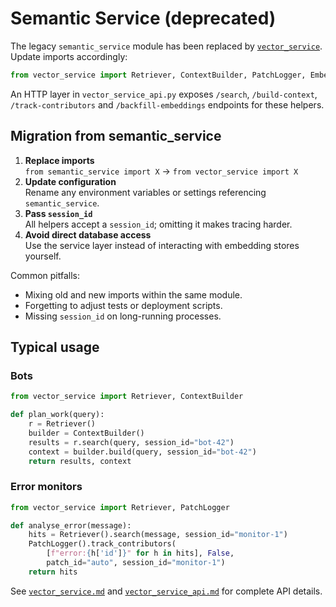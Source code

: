# Semantic Service (deprecated)

The legacy `semantic_service` module has been replaced by
[`vector_service`](vector_service.md). Update imports accordingly:

```python
from vector_service import Retriever, ContextBuilder, PatchLogger, EmbeddingBackfill
```

An HTTP layer in `vector_service_api.py` exposes `/search`, `/build-context`,
`/track-contributors` and `/backfill-embeddings` endpoints for these helpers.

## Migration from semantic_service

1. **Replace imports**  
   `from semantic_service import X` → `from vector_service import X`
2. **Update configuration**  
   Rename any environment variables or settings referencing `semantic_service`.
3. **Pass `session_id`**  
   All helpers accept a `session_id`; omitting it makes tracing harder.
4. **Avoid direct database access**  
   Use the service layer instead of interacting with embedding stores yourself.

Common pitfalls:

- Mixing old and new imports within the same module.
- Forgetting to adjust tests or deployment scripts.
- Missing `session_id` on long-running processes.

## Typical usage

### Bots

```python
from vector_service import Retriever, ContextBuilder

def plan_work(query):
    r = Retriever()
    builder = ContextBuilder()
    results = r.search(query, session_id="bot-42")
    context = builder.build(query, session_id="bot-42")
    return results, context
```

### Error monitors

```python
from vector_service import Retriever, PatchLogger

def analyse_error(message):
    hits = Retriever().search(message, session_id="monitor-1")
    PatchLogger().track_contributors(
        [f"error:{h['id']}" for h in hits], False,
        patch_id="auto", session_id="monitor-1")
    return hits
```

See [`vector_service.md`](vector_service.md) and
[`vector_service_api.md`](vector_service_api.md) for complete API details.

